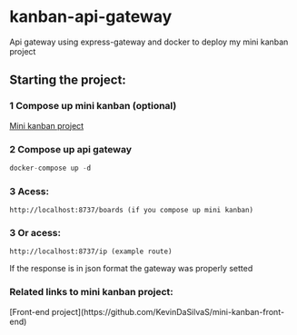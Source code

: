 # kanban-api-gateway
Api gateway using express-gateway and docker to deploy my mini kanban project

<h2>Starting the project:</h2>

<h3> 1 Compose up mini kanban (optional)</h3>

[Mini kanban project](https://github.com/KevinDaSilvaS/Mini-Kanban)

<h3> 2  Compose up api gateway </h3>

```javascript
docker-compose up -d
```

<h3> 3 Acess: </h3>

```
http://localhost:8737/boards (if you compose up mini kanban)
```

<h3> 3 Or acess: </h3>

```
http://localhost:8737/ip (example route) 
```

If the response is in json format the gateway was properly setted 

<h3>Related links to mini kanban project:</h3>
[Front-end project](https://github.com/KevinDaSilvaS/mini-kanban-front-end)
